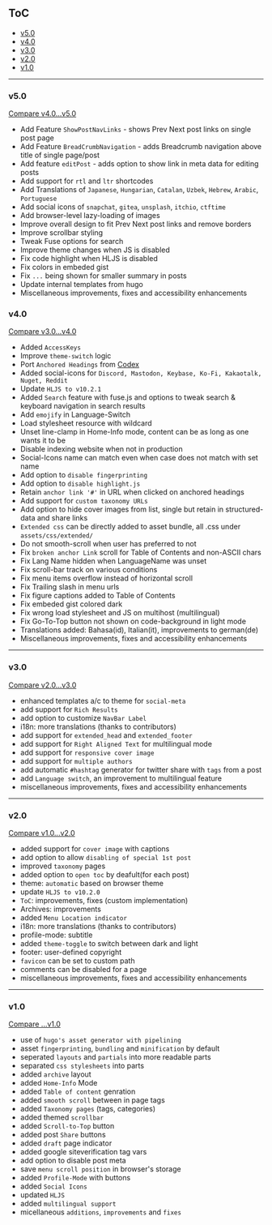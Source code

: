 ## ToC

- [v5.0](#v50)
- [v4.0](#v40)
- [v3.0](#v30)
- [v2.0](#v20)
- [v1.0](#v10)

---

### v5.0

[Compare v4.0...v5.0](https://github.com/adityatelange/hugo-PaperMod/compare/v4.0...v5.0)

- Add Feature `ShowPostNavLinks` - shows Prev Next post links on single post page
- Add Feature `BreadCrumbNavigation` - adds Breadcrumb navigation above title of single page/post
- Add feature `editPost` - adds option to show link in meta data for editing posts
- Add support for `rtl` and `ltr` shortcodes
- Add Translations of `Japanese`, `Hungarian`, `Catalan`, `Uzbek`, `Hebrew`, `Arabic`, `Portuguese`
- Add social icons of `snapchat`, `gitea`, `unsplash`, `itchio`, `ctftime`
- Add browser-level lazy-loading of images
- Improve overall design to fit Prev Next post links and remove borders
- Improve scrollbar styling
- Tweak Fuse options for search
- Improve theme changes when JS is disabled
- Fix code highlight when HLJS is disabled
- Fix colors in embeded gist
- Fix `...` being shown for smaller summary in posts
- Update internal templates from hugo
- Miscellaneous improvements, fixes and accessibility enhancements

### v4.0

[Compare v3.0...v4.0](https://github.com/adityatelange/hugo-PaperMod/compare/v3.0...v4.0)

- Added `AccessKeys`
- Improve `theme-switch` logic
- Port `Anchored Headings` from [Codex](https://github.com/jakewies/hugo-theme-codex)
- Added social-icons for `Discord, Mastodon, Keybase, Ko-Fi, Kakaotalk, Nuget, Reddit`
- Update `HLJS to v10.2.1`
- Added `Search` feature with fuse.js and options to tweak search & keyboard navigation in search results
- Add `emojify` in Language-Switch
- Load stylesheet resource with wildcard
- Unset line-clamp in Home-Info mode, content can be as long as one wants it to be
- Disable indexing website when not in production
- Social-Icons name can match even when case does not match with set name
- Add option to `disable fingerprinting`
- Add option to `disable highlight.js`
- Retain `anchor link '#'` in URL when clicked on anchored headings
- Add support for `custom taxonomy URLs`
- Add option to hide cover images from list, single but retain in structured-data and share links
- `Extended css` can be directly added to asset bundle, all .css under `assets/css/extended/`
- Do not smooth-scroll when user has preferred to not
- Fix `broken anchor Link` scroll for Table of Contents and non-ASCII chars
- Fix Lang Name hidden when LanguageName was unset
- Fix scroll-bar track on various conditions
- Fix menu items overflow instead of horizontal scroll
- Fix Trailing slash in menu urls
- Fix figure captions added to Table of Contents
- Fix embeded gist colored dark
- Fix wrong load stylesheet and JS on multihost (multilingual)
- Fix Go-To-Top button not shown on code-background in light mode
- Translations added: Bahasa(id), Italian(it), improvements to german(de)
- Miscellaneous improvements, fixes and accessibility enhancements

---

### v3.0

[Compare v2.0...v3.0](https://github.com/adityatelange/hugo-PaperMod/compare/v2.0...v3.0)

- enhanced templates a/c to theme for `social-meta`
- add support for `Rich Results`
- add option to customize `NavBar Label`
- i18n: more translations (thanks to contributors)
- add support for `extended_head` and `extended_footer`
- add support for `Right Aligned Text` for multilingual mode
- add support for `responsive cover image`
- add support for `multiple authors`
- add automatic `#hashtag` generator for twitter share with `tags` from a post
- add `Language switch`, an improvement to multilingual feature
- miscellaneous improvements, fixes and accessibility enhancements

---

### v2.0

[Compare v1.0...v2.0](https://github.com/adityatelange/hugo-PaperMod/compare/v1.0...v2.0)

- added support for `cover image` with captions
- add option to allow `disabling of special 1st post`
- improved `taxonomy` pages
- added option to `open toc` by deafult(for each post)
- theme: `automatic` based on browser theme
- update `HLJS to v10.2.0`
- `ToC`: improvements, fixes (custom implementation)
- Archives: improvements
- added `Menu Location indicator`
- i18n: more translations (thanks to contributors)
- profile-mode: subtitle
- added `theme-toggle` to switch between dark and light
- footer: user-defined copyright
- `favicon` can be set to custom path
- comments can be disabled for a page
- miscellaneous improvements, fixes and accessibility enhancements

---

### v1.0

[Compare ...v1.0](https://github.com/adityatelange/hugo-PaperMod/compare/4330c8b...v1.0)

- use of `hugo's asset generator with pipelining`
- asset `fingerprinting`, `bundling` and `minification` by default
- seperated `layouts` and `partials` into more readable parts
- separated `css stylesheets` into parts
- added `archive` layout
- added `Home-Info` Mode
- added `Table of content` genration
- added `smooth scroll` between in page tags
- added `Taxonomy pages` (tags, categories)
- added themed `scrollbar`
- added `Scroll-to-Top` button
- added post `Share` buttons
- added `draft` page indicator
- added google siteverification tag vars
- add option to disable post meta
- save `menu scroll position` in browser's storage
- added `Profile-Mode` with buttons
- added `Social Icons`
- updated `HLJS`
- added `multilingual support`
- micellaneous `additions`, `improvements` and `fixes`
